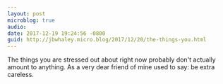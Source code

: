 ```yaml
---
layout: post
microblog: true
audio: 
date: 2017-12-19 19:24:56 -0800
guid: http://jbwhaley.micro.blog/2017/12/20/the-things-you.html
---
```

The things you are stressed out about right now probably don't actually amount to anything. As a very dear friend of mine used to say: be extra careless.
